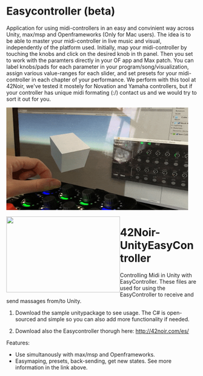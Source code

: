 # Easycontroller (beta)
Application for using midi-controllers in an easy and convinient way across Unity, max/msp and Openframeworks (Only for Mac users). The idea is to be able to master your midi-controller in live music and visual, independently of the platform used. Initially,  map your midi-controller by touching the knobs and click on the desired knob in th panel. Then you set to work with the  paramters directly in your OF app and Max patch. You can label knobs/pads for each parameter in your program/song/visualization,  assign various value-ranges for each slider, and set presets for your midi-controller in each chapter of your performance. We perform with this tool at 42Noir, we've tested it mostely for Novation and Yamaha controllers, but if your controller has unique midi formating (:/) contact us and we would try to sort it out for you.   
   
<a href="url"><img src="https://github.com/shaltiel/42Noir-UnityEasyController/blob/master/IMG_4884%20demo%20to%20gif%20shorter.gif" align="centre" height="270" width="480" ></a>


<a href="url"><img src="http://42noir.com/wp-content/uploads/2016/12/3-screenshot@2x-1.png" align="left" height="200" width="300" ></a>

# 42Noir-UnityEasyController
Controlling Midi in Unity with EasyController.
These files are used for using the EasyController to receive and send massages from/to Unity.

1. Download the sample unitypackage to see usage. The C# is open-sourced and simple so you can also add more functionality if needed.

2. Download also the Easycontroller thorugh here: http://42noir.com/es/

Features: 
- Use simultanously with max/msp and Openframeworks. 
- Easymaping, presets, back-sending, get new states. See more information in the link above.


